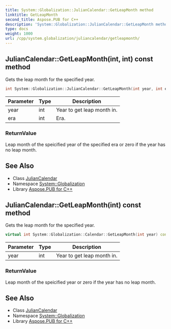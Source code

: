 ```yaml
---
title: System::Globalization::JulianCalendar::GetLeapMonth method
linktitle: GetLeapMonth
second_title: Aspose.PUB for C++
description: 'System::Globalization::JulianCalendar::GetLeapMonth method. Gets the leap month for the specified year in C++.'
type: docs
weight: 1000
url: /cpp/system.globalization/juliancalendar/getleapmonth/
---
```

## JulianCalendar::GetLeapMonth(int, int) const method


Gets the leap month for the specified year.

```cpp
int System::Globalization::JulianCalendar::GetLeapMonth(int year, int era) const override
```


| Parameter | Type | Description |
| --- | --- | --- |
| year | int | Year to get leap month in. |
| era | int | Era. |

### ReturnValue

Leap month of the speicified year of the specified era or zero if the year has no leap month.

## See Also

* Class [JulianCalendar](../)
* Namespace [System::Globalization](../../)
* Library [Aspose.PUB for C++](../../../)
## JulianCalendar::GetLeapMonth(int) const method


Gets the leap month for the specified year.

```cpp
virtual int System::Globalization::Calendar::GetLeapMonth(int year) const
```


| Parameter | Type | Description |
| --- | --- | --- |
| year | int | Year to get leap month in. |

### ReturnValue

Leap month of the speicified year or zero if the year has no leap month.

## See Also

* Class [JulianCalendar](../)
* Namespace [System::Globalization](../../)
* Library [Aspose.PUB for C++](../../../)
